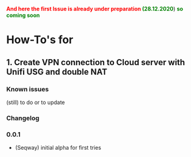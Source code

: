 <span style="color:red">**And here the first Issue is already under preparation </span><span style="color:green"> (28.12.2020**) 
</span><span style="color:green"> **so coming soon**</span>

# **How-To's for**

## 1. Create VPN connection to Cloud server with Unifi USG and double NAT

### Known issues

(still) to do or to update

### Changelog

### 0.0.1
* (Seqway) initial alpha for first tries
